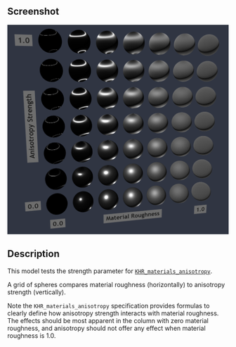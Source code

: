 ## Screenshot

![screenshot](screenshot/screenshot-large.png)

## Description

This model tests the strength parameter for [`KHR_materials_anisotropy`](https://github.com/KhronosGroup/glTF/tree/main/extensions/2.0/Khronos/KHR_materials_anisotropy).

A grid of spheres compares material roughness (horizontally) to anisotropy strength (vertically).

Note the `KHR_materials_anisotropy` specification provides formulas to clearly define how anisotropy strength interacts with material roughness.  The effects should be most apparent in the column with zero material roughness, and anisotropy should not offer any effect when material roughness is 1.0.

